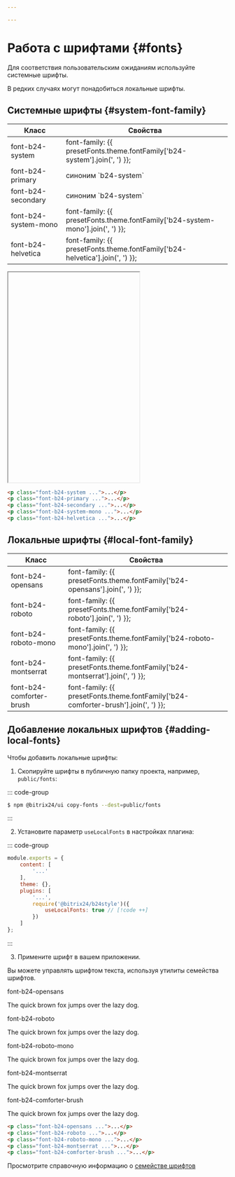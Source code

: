 ```yaml
---

---
```


<script setup>
import { inject } from 'vue';
const presetFonts = inject('presetFonts');
</script>

# Работа с шрифтами {#fonts}

Для соответствия пользовательским ожиданиям используйте системные шрифты.

В редких случаях могут понадобиться локальные шрифты.

## Системные шрифты {#system-font-family}

<div class="info-wrapper">
	<table class="info">
		<thead>
			<tr>
				<th>Класс</th>
				<th>Свойства</th>
			</tr>
		</thead>
		<tbody>
			<tr>
				<td translate="no" class="variable">font-b24-system</td>
				<td translate="no" class="value">
					font-family: {{ presetFonts.theme.fontFamily['b24-system'].join(', ') }};
				</td>
			</tr>
			<tr>
				<td translate="no" class="variable">font-b24-primary</td>
				<td translate="no" class="value">
					 синоним `b24-system`
				</td>
			</tr>
			<tr>
				<td translate="no" class="variable">font-b24-secondary</td>
				<td translate="no" class="value">
					 синоним `b24-system`
				</td>
			</tr>
			<tr>
				<td translate="no" class="variable">font-b24-system-mono</td>
				<td translate="no" class="value">
					font-family: {{ presetFonts.theme.fontFamily['b24-system-mono'].join(', ') }};
				</td>
			</tr>
			<tr>
				<td translate="no" class="variable">font-b24-helvetica</td>
				<td translate="no" class="value">
					 font-family: {{ presetFonts.theme.fontFamily['b24-helvetica'].join(', ') }};
				</td>
			</tr>
		</tbody>
	</table>
</div>

<iframe data-why style="min-height: 480px">
<div class="flex flex-col gap-8">
	<div>
		<span class="font-medium text-sm text-gray-500 font-mono mb-3 dark:text-gray-400">font-b24-system</span>
		<p class="font-b24-system text-4xl font-thin text-gray-900 dark:text-gray-200">
			The quick brown fox jumps over the lazy dog.
		</p>
	</div>
	<div>
		<span class="font-medium text-sm text-gray-500 font-mono mb-3 dark:text-gray-400">font-b24-primary</span>
		<p class="font-b24-primary text-4xl font-thin text-gray-900 dark:text-gray-200">
			The quick brown fox jumps over the lazy dog.
		</p>
	</div>
	<div>
		<span class="font-medium text-sm text-gray-500 font-mono mb-3 dark:text-gray-400">font-b24-secondary</span>
		<p class="font-b24-secondary text-4xl font-thin text-gray-900 dark:text-gray-200">
			The quick brown fox jumps over the lazy dog.
		</p>
	</div>
	<div>
		<span class="font-medium text-sm text-gray-500 font-mono mb-3 dark:text-gray-400">font-b24-system-mono</span>
		<p class="font-b24-system-mono text-4xl font-thin text-gray-900 dark:text-gray-200">
			The quick brown fox jumps over the lazy dog.
		</p>
	</div>
	<div>
		<span class="font-medium text-sm text-gray-500 font-mono mb-3 dark:text-gray-400">font-b24-helvetica</span>
		<p class="font-b24-helvetica text-4xl font-thin text-gray-900 dark:text-gray-200">
			The quick brown fox jumps over the lazy dog.
		</p>
	</div>
</div>
</iframe>

```html
<p class="font-b24-system ...">...</p>
<p class="font-b24-primary ...">...</p>
<p class="font-b24-secondary ...">...</p>
<p class="font-b24-system-mono ...">...</p>
<p class="font-b24-helvetica ...">...</p>
```

## Локальные шрифты {#local-font-family}

<div class="info-wrapper">
	<table class="info">
		<thead>
			<tr>
				<th>Класс</th>
				<th>Свойства</th>
			</tr>
		</thead>
		<tbody>
			<tr>
				<td translate="no" class="variable">font-b24-opensans</td>
				<td translate="no" class="value">
					font-family: {{ presetFonts.theme.fontFamily['b24-opensans'].join(', ') }};
				</td>
			</tr>
			<tr>
				<td translate="no" class="variable">font-b24-roboto</td>
				<td translate="no" class="value">
					font-family: {{ presetFonts.theme.fontFamily['b24-roboto'].join(', ') }};
				</td>
			</tr>
			<tr>
				<td translate="no" class="variable">font-b24-roboto-mono</td>
				<td translate="no" class="value">
					font-family: {{ presetFonts.theme.fontFamily['b24-roboto-mono'].join(', ') }};
				</td>
			</tr>
			<tr>
				<td translate="no" class="variable">font-b24-montserrat</td>
				<td translate="no" class="value">
					font-family: {{ presetFonts.theme.fontFamily['b24-montserrat'].join(', ') }};
				</td>
			</tr>
			<tr>
				<td translate="no" class="variable">font-b24-comforter-brush</td>
				<td translate="no" class="value">
					font-family: {{ presetFonts.theme.fontFamily['b24-comforter-brush'].join(', ') }};
				</td>
			</tr>
		</tbody>
	</table>
</div>

## Добавление локальных шрифтов {#adding-local-fonts}

Чтобы добавить локальные шрифты:

1. Скопируйте шрифты в публичную папку проекта, например, `public/fonts`:

::: code-group

```sh [npm]
$ npm @bitrix24/ui copy-fonts --dest=public/fonts
```

:::

2. Установите параметр `useLocalFonts` в настройках плагина:

::: code-group
```js [tailwind.config.js]
module.exports = {
	content: [
		'...'
	],
	theme: {},
	plugins: [
		'...',
		require('@bitrix24/b24style')({
			useLocalFonts: true // [!code ++]
		})
	]
};
```
:::

3. Примените шрифт в вашем приложении.

Вы можете управлять шрифтом текста, используя утилиты семейства шрифтов.

<ifr ame data-why style="min-height: 480px">
<div class="flex flex-col gap-8">
	<div>
		<span class="font-medium text-sm text-gray-500 font-mono mb-3 dark:text-gray-400">font-b24-opensans</span>
		<p class="font-b24-opensans text-4xl font-thin text-gray-900 dark:text-gray-200">
			The quick brown fox jumps over the lazy dog.
		</p>
	</div>
	<div>
		<span class="font-medium text-sm text-gray-500 font-mono mb-3 dark:text-gray-400">font-b24-roboto</span>
		<p class="font-b24-roboto text-4xl font-thin text-gray-900 dark:text-gray-200">
			The quick brown fox jumps over the lazy dog.
		</p>
	</div>
	<div>
		<span class="font-medium text-sm text-gray-500 font-mono mb-3 dark:text-gray-400">font-b24-roboto-mono</span>
		<p class="font-b24-roboto-mono text-4xl font-thin text-gray-900 dark:text-gray-200">
			The quick brown fox jumps over the lazy dog.
		</p>
	</div>
	<div>
		<span class="font-medium text-sm text-gray-500 font-mono mb-3 dark:text-gray-400">font-b24-montserrat</span>
		<p class="font-b24-montserrat text-4xl font-thin text-gray-900 dark:text-gray-200">
			The quick brown fox jumps over the lazy dog.
		</p>
	</div>
	<div>
		<span class="font-medium text-sm text-gray-500 font-mono mb-3 dark:text-gray-400">font-b24-comforter-brush</span>
		<p class="font-b24-comforter-brush text-4xl font-thin text-gray-900 dark:text-gray-200">
			The quick brown fox jumps over the lazy dog.
		</p>
	</div>
</div>
</iframe>

```html
<p class="font-b24-opensans ...">...</p>
<p class="font-b24-roboto ...">...</p>
<p class="font-b24-roboto-mono ...">...</p>
<p class="font-b24-montserrat ...">...</p>
<p class="font-b24-comforter-brush ...">...</p>
```

Просмотрите справочную информацию о [семействе шрифтов](/reference/font-family)